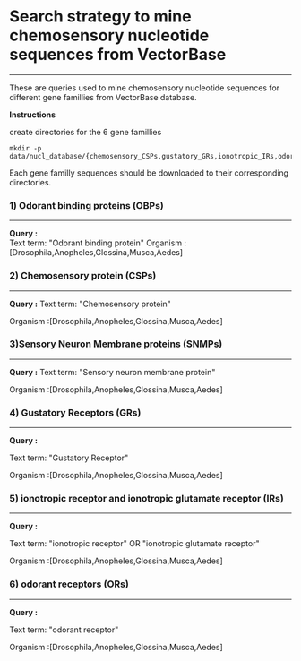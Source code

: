 
# Search strategy to mine chemosensory nucleotide sequences from VectorBase
-------------------------------------------------------

These are queries used to mine chemosensory nucleotide sequences for different gene famillies from VectorBase database.

**Instructions**

create directories for the 6 gene famillies

```
mkdir -p data/nucl_database/{chemosensory_CSPs,gustatory_GRs,ionotropic_IRs,odorant_OBPs,odorant_ORs,sensory_SNMPs}
```

Each gene familly sequences should be downloaded to their corresponding directories. 


### 1) Odorant binding proteins (OBPs)
--------------------------------------

**Query :**  
Text term: "Odorant binding protein" 
Organism :[Drosophila,Anopheles,Glossina,Musca,Aedes]

### 2) Chemosensory protein (CSPs)
----------------------------------

**Query :**
Text term: "Chemosensory protein" 

Organism :[Drosophila,Anopheles,Glossina,Musca,Aedes]

### 3)Sensory Neuron Membrane proteins (SNMPs)
----------------------------------------------

**Query :**
Text term: "Sensory neuron membrane protein" 

Organism :[Drosophila,Anopheles,Glossina,Musca,Aedes]


### 4) Gustatory Receptors (GRs)
--------------------------------

**Query :**

Text term: "Gustatory Receptor" 

Organism :[Drosophila,Anopheles,Glossina,Musca,Aedes]


### 5) ionotropic receptor and ionotropic glutamate receptor (IRs)

------------------------------------------------------------------

**Query :**

Text term: "ionotropic receptor" OR "ionotropic glutamate receptor"

Organism :[Drosophila,Anopheles,Glossina,Musca,Aedes]

### 6) odorant receptors (ORs)
------------------------------

**Query :**

Text term: "odorant receptor"

Organism :[Drosophila,Anopheles,Glossina,Musca,Aedes]





